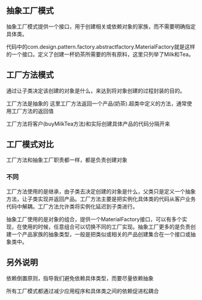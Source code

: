 ## 抽象工厂模式
抽象工厂模式提供一个接口，用于创建相关或依赖对象的家族，而不需要明确指定具体类。

代码中的com.design.pattern.factory.abstractfactory.MaterialFactory就是这样的一个接口。定义了创建一杯奶茶所需要的所有原料，这里只列举了Milk和Tea。

## 工厂方法模式
通过让子类决定该创建的对象是什么，来达到将对象创建的过程封装的目的。

工厂方法是抽象的
这里工厂方法返回一个产品(奶茶).超类中定义的方法，通常使用工厂方法的返回值

工厂方法将客户(buyMilkTea方法)和实际创建具体产品的代码分隔开来

## 工厂模式对比
工厂方法和抽象工厂职责都一样，都是负责创建对象

### 不同
工厂方法使用的是继承，由子类去决定创建的对象是什么，父类只是定义一个抽象方法，让子类实现并返回产品。工厂方法主要是把实例化具体类的代码从客户业务代码中解耦。工厂方法允许类将实例化延迟到子类进行。

抽象工厂使用的是对象的组合，提供一个MaterialFactory接口，可以有多个实现，在使用的时候，任意组合可以切换不同的工厂实现。抽象工厂更多的是负责创建一个产品家族的抽象类型，一般是把类似或相关的产品创建集合在一个接口或抽象类中。

## 另外说明
依赖倒置原则，指导我们避免依赖具体类型，而要尽量依赖抽象

所有工厂模式都通过减少应用程序和具体类之间的依赖促进松耦合

